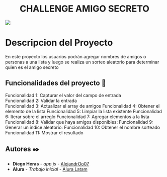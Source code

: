 <h1 align="center">CHALLENGE AMIGO SECRETO</h1>
<p align="left">
   <img src="https://img.shields.io/badge/STATUS-FINALIZADO-green">
   </p>
<H1 align="left">Descripcion del Proyecto</H1>
En este proyecto los usuarios podrán agregar nombres de amigos o personas a una lista y luego se realiza un sorteo aleatorio para determinar quien es el amigo secreto 

## Funcionalidades del proyecto 🔨
Funcionalidad 1: Capturar el valor del campo de entrada\
Funcionalidad 2: Validar la entrada\
Funcionalidad 3: Actualizar el array de amigos
Funcionalidad 4: Obtener el elemento de la lista
Funcionalidad 5: Limpiar la lista existente
Funcionalidad 6: Iterar sobre el arreglo
Funcionalidad 7: Agregar elementos a la lista
Funcionalidad 8: Validar que haya amigos disponibles: 
Funcionalidad 9: Generar un índice aleatorio:
Funcionalidad 10: Obtener el nombre sorteado
Funcionalidad 11: Mostrar el resultado

## Autores ✒️
* **Diego Heras** - *app.js* - [AlejandrOo07](https://github.com/AlejandrOo07)
* **Alura** - *Trabajo inicial* - [Alura Latam](https://github.com/alura-es-cursos)
